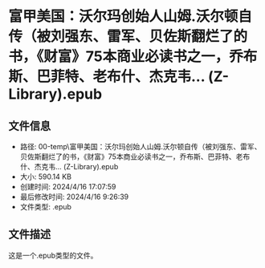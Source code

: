 ﻿# 富甲美国：沃尔玛创始人山姆.沃尔顿自传（被刘强东、雷军、贝佐斯翻烂了的书，《财富》75本商业必读书之一，乔布斯、巴菲特、老布什、杰克韦... (Z-Library).epub

## 文件信息
- 路径: 00-temp\富甲美国：沃尔玛创始人山姆.沃尔顿自传（被刘强东、雷军、贝佐斯翻烂了的书，《财富》75本商业必读书之一，乔布斯、巴菲特、老布什、杰克韦... (Z-Library).epub
- 大小: 590.14 KB
- 创建时间: 2024/4/16 17:07:59
- 最后修改时间: 2024/4/16 9:26:39
- 文件类型: .epub

## 文件描述
这是一个.epub类型的文件。

